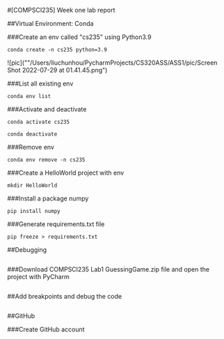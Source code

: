#[COMPSCI235] Week one lab report

##Virtual Environment: Conda

###Create an env called "cs235" using Python3.9
```
conda create -n cs235 python=3.9
```
![pic](""/Users/liuchunhou/PycharmProjects/CS320ASS/ASS1/pic/Screen Shot 2022-07-29 at 01.41.45.png")

###List all existing env
```
conda env list
```
###Activate and deactivate
```
conda activate cs235

conda deactivate
```
###Remove env
```
conda env remove -n cs235
```

###Create a HelloWorld project with env
```
mkdir HelloWorld
```
###Install a package numpy
```
pip install numpy
```
###Generate requirements.txt file
```
pip freeze > requirements.txt
```
##Debugging
```

```
###Download COMPSCI235 Lab1 GuessingGame.zip file and open the project with PyCharm
```

```
##Add breakpoints and debug the code
```

```

##GitHub

###Create GitHub account

